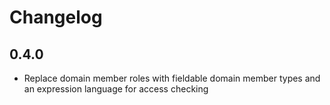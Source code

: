 # Changelog

## 0.4.0

- Replace domain member roles with fieldable domain member types and an expression language for access checking 

